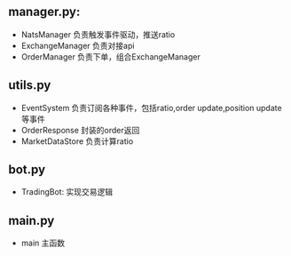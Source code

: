 ## manager.py:

- NatsManager 负责触发事件驱动，推送ratio
- ExchangeManager 负责对接api
- OrderManager 负责下单，组合ExchangeManager

## utils.py

- EventSystem 负责订阅各种事件，包括ratio,order update,position update等事件
- OrderResponse 封装的order返回
- MarketDataStore 负责计算ratio

## bot.py

- TradingBot: 实现交易逻辑

## main.py
- main 主函数